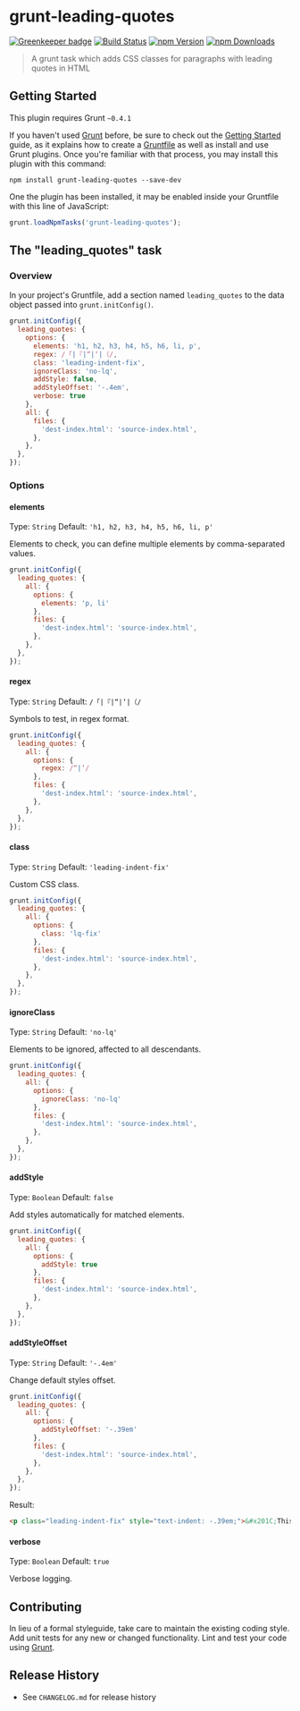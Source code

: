 # grunt-leading-quotes

[![Greenkeeper badge](https://badges.greenkeeper.io/sparanoid/grunt-leading-quotes.svg)](https://greenkeeper.io/)
[![Build Status](https://api.travis-ci.org/sparanoid/grunt-leading-quotes.svg?branch=master)](https://travis-ci.org/sparanoid/grunt-leading-quotes)
[![npm Version](https://img.shields.io/npm/v/grunt-leading-quotes.svg)](https://www.npmjs.com/package/grunt-leading-quotes)
[![npm Downloads](https://img.shields.io/npm/dm/grunt-leading-quotes.svg)](https://www.npmjs.com/package/grunt-leading-quotes)

> A grunt task which adds CSS classes for paragraphs with leading quotes in HTML

## Getting Started

This plugin requires Grunt `~0.4.1`

If you haven't used [Grunt](http://gruntjs.com/) before, be sure to check out the [Getting Started](http://gruntjs.com/getting-started) guide, as it explains how to create a [Gruntfile](http://gruntjs.com/sample-gruntfile) as well as install and use Grunt plugins. Once you're familiar with that process, you may install this plugin with this command:

```shell
npm install grunt-leading-quotes --save-dev
```

One the plugin has been installed, it may be enabled inside your Gruntfile with this line of JavaScript:

```js
grunt.loadNpmTasks('grunt-leading-quotes');
```

## The "leading_quotes" task

### Overview

In your project's Gruntfile, add a section named `leading_quotes` to the data object passed into `grunt.initConfig()`.

```js
grunt.initConfig({
  leading_quotes: {
    options: {
      elements: 'h1, h2, h3, h4, h5, h6, li, p',
      regex: /「|『|“|‘|（/,
      class: 'leading-indent-fix',
      ignoreClass: 'no-lq',
      addStyle: false,
      addStyleOffset: '-.4em',
      verbose: true
    },
    all: {
      files: {
        'dest-index.html': 'source-index.html',
      },
    },
  },
});
```

### Options

#### elements

Type: `String`
Default: `'h1, h2, h3, h4, h5, h6, li, p'`

Elements to check, you can define multiple elements by comma-separated values.

```js
grunt.initConfig({
  leading_quotes: {
    all: {
      options: {
        elements: 'p, li'
      },
      files: {
        'dest-index.html': 'source-index.html',
      },
    },
  },
});
```

#### regex

Type: `String`
Default: `/「|『|“|‘|（/`

Symbols to test, in regex format.

```js
grunt.initConfig({
  leading_quotes: {
    all: {
      options: {
        regex: /“|‘/
      },
      files: {
        'dest-index.html': 'source-index.html',
      },
    },
  },
});
```

#### class

Type: `String`
Default: `'leading-indent-fix'`

Custom CSS class.

```js
grunt.initConfig({
  leading_quotes: {
    all: {
      options: {
        class: 'lq-fix'
      },
      files: {
        'dest-index.html': 'source-index.html',
      },
    },
  },
});
```

#### ignoreClass

Type: `String`
Default: `'no-lq'`

Elements to be ignored, affected to all descendants.

```js
grunt.initConfig({
  leading_quotes: {
    all: {
      options: {
        ignoreClass: 'no-lq'
      },
      files: {
        'dest-index.html': 'source-index.html',
      },
    },
  },
});
```

#### addStyle

Type: `Boolean`
Default: `false`

Add styles automatically for matched elements.

```js
grunt.initConfig({
  leading_quotes: {
    all: {
      options: {
        addStyle: true
      },
      files: {
        'dest-index.html': 'source-index.html',
      },
    },
  },
});
```

#### addStyleOffset

Type: `String`
Default: `'-.4em'`

Change default styles offset.

```js
grunt.initConfig({
  leading_quotes: {
    all: {
      options: {
        addStyleOffset: '-.39em'
      },
      files: {
        'dest-index.html': 'source-index.html',
      },
    },
  },
});
```

Result:

```html
<p class="leading-indent-fix" style="text-indent: -.39em;">&#x201C;This should be replaced.&#x201D;</p>
```

#### verbose

Type: `Boolean`
Default: `true`

Verbose logging.

## Contributing

In lieu of a formal styleguide, take care to maintain the existing coding style. Add unit tests for any new or changed functionality. Lint and test your code using [Grunt](http://gruntjs.com/).

## Release History

- See `CHANGELOG.md` for release history
